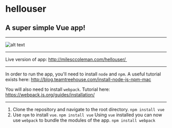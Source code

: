 # hellouser
## A super simple Vue app!
---

![alt text](https://github.com/milesccoleman/hellouser/src/assets/screenshot.png "Screenshot of App")

---

Live version of app: http://milesccoleman.com/hellouser/ 

---
In order to run the app, you'll need to install `node` and `npm`. A useful tutorial exists here: http://blog.teamtreehouse.com/install-node-js-npm-mac

You will also need to install `webpack`. Tutorial here: https://webpack.js.org/guides/installation/

---

1. Clone the repository and navigate to the root directory. 
    `npm install vue`
2. Use `npm` to install `vue`. 
    `npm install vue`
Using `vue` installed you can now use `webpack` to bundle the modules of the app. 
    `npm install webpack`



  
